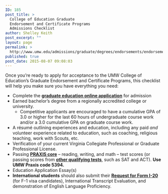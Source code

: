 ```yaml
---
ID: 185
post_title: >
  College of Education Graduate
  Endorsement and Certificate Programs
  Admissions Checklist
author: Shelley Keith
post_excerpt: ""
layout: page
permalink: >
  http://www.umw.edu/admissions/graduate/degrees/endorsements/endorsement-checklist/
published: true
post_date: 2015-08-07 09:08:03
---
```

Once you’re ready to apply for acceptance to the UMW College of Education’s Graduate Endorsement and Certificate Programs, this checklist will help you make sure you have everything you need:
<ul>
 	<li>Complete the <a href="https://www.applyweb.com/umw/menu.html"><strong>graduate education online application</strong></a> for admission</li>
 	<li>Earned bachelor’s degree from a regionally accredited college or university.
<ul>
 	<li>Competitive applicants are encouraged to have a cumulative GPA of 3.0 or higher for the last 60 hours of undergraduate course work and/or a 3.0 cumulative GPA on graduate course work.</li>
</ul>
</li>
 	<li>A résumé outlining experiences and education, including any paid <em>and </em>volunteer experience related to education, such as coaching, religious teaching, work with Scouts, etc.</li>
 	<li>Verification of your current Virginia Collegiate Professional or Graduate Professional License.</li>
 	<li>Passing <a href="http://www.ets.org/praxis/about/core/"><strong>PRAXIS core</strong></a> – reading, writing, and math – test scores (or passing scores from <a href="http://education.umw.edu/student-resources/testing-requirements-2/"><strong>other qualifying tests</strong></a>, such as SAT and ACT). <strong>Use UMW Praxis code 5394.</strong></li>
 	<li>Education Application Essay(s)</li>
 	<li><strong>International st</strong><strong>udents</strong> should also submit their <a href="http://international.umw.edu/international-services/prospective/request-for-form-i-20/"><strong>Request for Form I-20</strong></a> (for F-1 visa candidates), International Transcript Evaluation, and demonstration of English Language Proficiency.</li>
</ul>